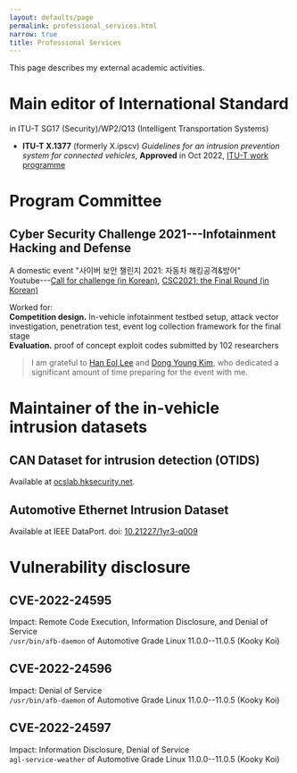 ```yaml
---
layout: defaults/page
permalink: professional_services.html
narrow: true
title: Professional Services
---
```



This page describes my external academic activities.

# Main editor of International Standard

in ITU-T SG17 (Security)/WP2/Q13 (Intelligent Transportation Systems)

- **ITU-T X.1377** (formerly X.ipscv) *Guidelines for an intrusion prevention system for connected vehicles*, **Approved** in Oct 2022, [ITU-T work programme](https://www.itu.int/itu-t/workprog/wp_item.aspx?isn=17983)

# Program Committee

## Cyber Security Challenge 2021---Infotainment Hacking and Defense

A domestic event "사이버 보안 챌린지 2021: 자동차 해킹공격&방어"  
Youtube---[Call for challenge (in Korean)](https://youtu.be/HS2PfBpwjU4), [CSC2021: the Final Round (in Korean)](https://youtu.be/E-ZTuWSg-JU) 

Worked for:  
**Competition design.** In-vehicle infotainment testbed setup, attack vector investigation, penetration test, event log collection framework for the final stage  
**Evaluation.** proof of concept exploit codes submitted by 102 researchers

> I am grateful to [Han Eol Lee](https://ocslab.hksecurity.net/people/alumni#h.e6zyi287f7yo) and [Dong Young Kim](https://ocslab.hksecurity.net/people/alumni#h.hneqmuev9owl), who dedicated a significant amount of time preparing for the event with me.

# Maintainer of the in-vehicle intrusion datasets
## CAN Dataset for intrusion detection (OTIDS)
Available at [ocslab.hksecurity.net](https://ocslab.hksecurity.net/Dataset/CAN-intrusion-dataset).

## Automotive Ethernet Intrusion Dataset
Available at IEEE DataPort. doi: [10.21227/1yr3-q009](https://dx.doi.org/10.21227/1yr3-q009)

# Vulnerability disclosure
## CVE-2022-24595
Impact: Remote Code Execution, Information Disclosure, and Denial of Service  
`/usr/bin/afb-daemon` of Automotive Grade Linux 11.0.0--11.0.5 (Kooky Koi)

## CVE-2022-24596
Impact: Denial of Service  
`/usr/bin/afb-daemon` of Automotive Grade Linux 11.0.0--11.0.5 (Kooky Koi)


## CVE-2022-24597
Impact: Information Disclosure, Denial of Service  
`agl-service-weather` of Automotive Grade Linux 11.0.0--11.0.5 (Kooky Koi)